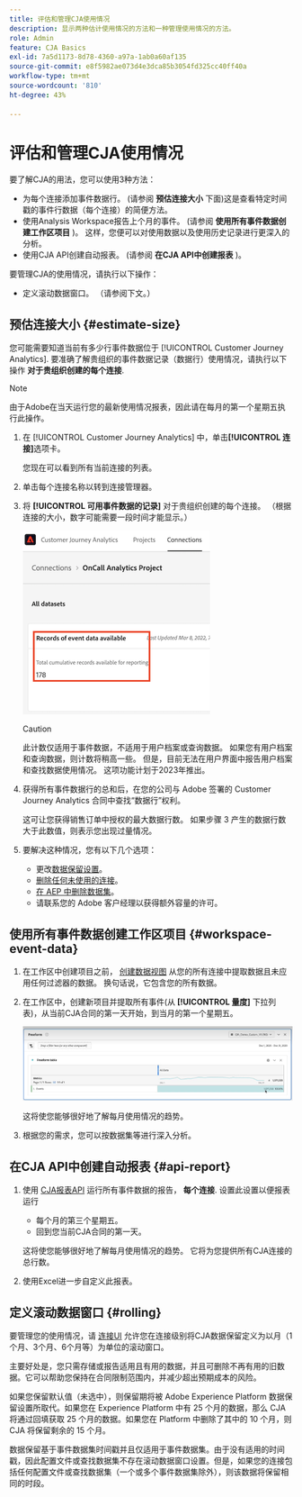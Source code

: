 ```yaml
---
title: 评估和管理CJA使用情况
description: 显示两种估计使用情况的方法和一种管理使用情况的方法。
role: Admin
feature: CJA Basics
exl-id: 7a5d1173-8d78-4360-a97a-1ab0a60af135
source-git-commit: e8f5982ae073d4e3dca85b3054fd325cc40ff40a
workflow-type: tm+mt
source-wordcount: '810'
ht-degree: 43%

---
```


# 评估和管理CJA使用情况

要了解CJA的用法，您可以使用3种方法：

* 为每个连接添加事件数据行。 (请参阅 **预估连接大小** 下面)这是查看特定时间戳的事件行数据（每个连接）的简便方法。
* 使用Analysis Workspace报告上个月的事件。 (请参阅 **使用所有事件数据创建工作区项目** )。 这样，您便可以对使用数据以及使用历史记录进行更深入的分析。
* 使用CJA API创建自动报表。 (请参阅 **在CJA API中创建报表** )。

要管理CJA的使用情况，请执行以下操作：

* 定义滚动数据窗口。 （请参阅下文。）

## 预估连接大小 {#estimate-size}

您可能需要知道当前有多少行事件数据位于 [!UICONTROL Customer Journey Analytics]. 要准确了解贵组织的事件数据记录（数据行）使用情况，请执行以下操作 **对于贵组织创建的每个连接**.

>[!NOTE]
>
>由于Adobe在当天运行您的最新使用情况报表，因此请在每月的第一个星期五执行此操作。

1. 在 [!UICONTROL Customer Journey Analytics] 中，单击&#x200B;**[!UICONTROL 连接]**&#x200B;选项卡。

   您现在可以看到所有当前连接的列表。

1. 单击每个连接名称以转到连接管理器。

1. 将 **[!UICONTROL 可用事件数据的记录]** 对于贵组织创建的每个连接。 （根据连接的大小，数字可能需要一段时间才能显示。）

   ![](assets/event-data.png)

   >[!CAUTION]
   >
   >   此计数仅适用于事件数据，不适用于用户档案或查询数据。 如果您有用户档案和查询数据，则计数将稍高一些。 但是，目前无法在用户界面中报告用户档案和查找数据使用情况。 这项功能计划于2023年推出。

1. 获得所有事件数据行的总和后，在您的公司与 Adobe 签署的 Customer Journey Analytics 合同中查找“数据行”权利。

   这可让您获得销售订单中授权的最大数据行数。 如果步骤 3 产生的数据行数大于此数值，则表示您出现过量情况。

1. 要解决这种情况，您有以下几个选项：

   * 更改[数据保留设置](https://experienceleague.adobe.com/docs/analytics-platform/using/cja-connections/manage-connections.html?lang=zh-Hans#set-rolling-window-for-connection-data-retention)。
   * [删除任何未使用的连接](https://experienceleague.adobe.com/docs/analytics-platform/using/cja-overview/cja-faq.html?lang=zh-Hans#implications-of-deleting-data-components)。
   * [在 AEP 中删除数据集](https://experienceleague.adobe.com/docs/analytics-platform/using/cja-overview/cja-faq.html?lang=zh-Hans#implications-of-deleting-data-components)。
   * 请联系您的 Adobe 客户经理以获得额外容量的许可。

## 使用所有事件数据创建工作区项目 {#workspace-event-data}

1. 在工作区中创建项目之前， [创建数据视图](/help/data-views/create-dataview.md) 从您的所有连接中提取数据且未应用任何过滤器的数据。 换句话说，它包含您的所有数据。

1. 在工作区中，创建新项目并提取所有事件(从 **[!UICONTROL 量度]** 下拉列表)，从当前CJA合同的第一天开始，到当月的第一个星期五。

   ![事件](assets/events-usage.png)

   这将使您能够很好地了解每月使用情况的趋势。

1. 根据您的需求，您可以按数据集等进行深入分析。


## 在CJA API中创建自动报表 {#api-report}

1. 使用 [CJA报表API](https://developer.adobe.com/cja-apis/docs/api/#tag/Reporting-API) 运行所有事件数据的报告， **每个连接**. 设置此设置以便报表运行

   * 每个月的第三个星期五。
   * 回到您当前CJA合同的第一天。

   这将使您能够很好地了解每月使用情况的趋势。 它将为您提供所有CJA连接的总行数。

1. 使用Excel进一步自定义此报表。

## 定义滚动数据窗口 {#rolling}

要管理您的使用情况，请 [连接UI](/help/connections/create-connection.md) 允许您在连接级别将CJA数据保留定义为以月（1个月、3个月、6个月等）为单位的滚动窗口。

主要好处是，您只需存储或报告适用且有用的数据，并且可删除不再有用的旧数据。它可以帮助您保持在合同限制范围内，并减少超出预期成本的风险。

如果您保留默认值（未选中），则保留期将被 Adobe Experience Platform 数据保留设置所取代。如果您在 Experience Platform 中有 25 个月的数据，那么 CJA 将通过回填获取 25 个月的数据。如果您在 Platform 中删除了其中的 10 个月，则 CJA 将保留剩余的 15 个月。

数据保留基于事件数据集时间戳并且仅适用于事件数据集。由于没有适用的时间戳，因此配置文件或查找数据集不存在滚动数据窗口设置。但是，如果您的连接包括任何配置文件或查找数据集（一个或多个事件数据集除外），则该数据将保留相同的时段。

